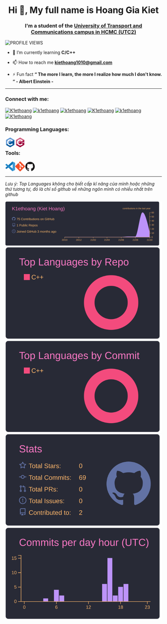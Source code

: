 <h1 align="center">Hi 👋, My full name is Hoang Gia Kiet</h1>
<h3 align="center">I'm a student of the <a href="https://utc2.edu.vn" title="University of Transport and Communications campus in HCMC">University of Transport and Communications campus in HCMC (UTC2)</a></h3>

![PROFILE VIEWS](https://komarev.com/ghpvc/?username=K1ethoang&color=brightgreen)

- 🌱 I’m currently learning **C/C++**

- 📫 How to reach me **kiethoang1010@gmail.com**

- ⚡ Fun fact **“ The more I learn, the more I realize how much I don't know. “ - Albert Einstein -**

---

### Connect with me:
<p align="left">
<a href="https://fb.com/K1ethoang" target="blank"><img align="center" src="https://raw.githubusercontent.com/rahuldkjain/github-profile-readme-generator/master/src/images/icons/Social/facebook.svg" alt="K1ethoang" height="30" width="40" /></a> 
<a href="https://instagram.com/k1ethoang" target="blank"><img align="center" src="https://raw.githubusercontent.com/rahuldkjain/github-profile-readme-generator/master/src/images/icons/Social/instagram.svg" alt="k1ethoang" height="30" width="40" /></a>
 <a href="https://linkedin.com/in/k1ethoang" target="blank"><img align="center" src="https://raw.githubusercontent.com/rahuldkjain/github-profile-readme-generator/master/src/images/icons/Social/linked-in-alt.svg" alt="k1ethoang" height="30" width="40" /></a>
<a href="https://www.youtube.com/channel/UCK5Ey9NoSyo7PYBmM3OvjtQ" target="blank"><img align="center" src="https://raw.githubusercontent.com/rahuldkjain/github-profile-readme-generator/master/src/images/icons/Social/youtube.svg" alt="K1ethoang" height="30" width="40" /></a>
<a href="https://twitter.com/k1ethoang" target="blank"><img align="center" src="https://raw.githubusercontent.com/rahuldkjain/github-profile-readme-generator/master/src/images/icons/Social/twitter.svg" alt="k1ethoang" height="30" width="40" /></a>
 <a href="https://codeforces.com/profile/K1ethoang" target="blank"><img align="center" src="https://cdn.jsdelivr.net/npm/simple-icons@3.0.1/icons/codeforces.svg" alt="K1ethoang" height="30" width="40" /></a>
</p>

### Programming Languages:
<img align='left' height="32" width="32" src="https://raw.githubusercontent.com/devicons/devicon/master/icons/c/c-original.svg" />
<img align='left' height="32" width="32" src="https://raw.githubusercontent.com/devicons/devicon/master/icons/cplusplus/cplusplus-original.svg" />
<br>

### Tools:
<img align='left' height="32" width="32" src="https://raw.githubusercontent.com/devicons/devicon/master/icons/vscode/vscode-original.svg" />
<img align='left' height="32" width="32" src="https://raw.githubusercontent.com/devicons/devicon/master/icons/git/git-original.svg" />
<img align='left' height="32" width="32" src="https://raw.githubusercontent.com/devicons/devicon/master/icons/github/github-original.svg" />
<br>
<br>

---
_Lưu ý: Top Languages không cho biết cấp kĩ năng của mình hoặc những thứ tương tự, đó là chỉ số github về những ngôn mình có nhiều nhất trên github_

[![](https://raw.githubusercontent.com/K1ethoang/K1ethoang/main/profile-summary-card-output/dracula/0-profile-details.svg)](https://github.com/vn7n24fzkq/github-profile-summary-cards)
[![](https://raw.githubusercontent.com/K1ethoang/K1ethoang/main/profile-summary-card-output/dracula/1-repos-per-language.svg)](https://github.com/vn7n24fzkq/github-profile-summary-cards) [![](https://raw.githubusercontent.com/K1ethoang/K1ethoang/main/profile-summary-card-output/dracula/2-most-commit-language.svg)](https://github.com/vn7n24fzkq/github-profile-summary-cards)
[![](https://raw.githubusercontent.com/K1ethoang/K1ethoang/main/profile-summary-card-output/dracula/3-stats.svg)](https://github.com/vn7n24fzkq/github-profile-summary-cards) [![](https://raw.githubusercontent.com/K1ethoang/K1ethoang/main/profile-summary-card-output/dracula/4-productive-time.svg)](https://github.com/vn7n24fzkq/github-profile-summary-cards)
